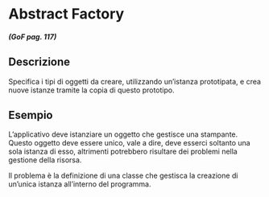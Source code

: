 # Abstract Factory
##### (GoF pag. 117)

## Descrizione
Specifica i tipi di oggetti da creare, utilizzando un’istanza prototipata, e crea nuove istanze tramite la copia di questo prototipo.

## Esempio
L’applicativo deve istanziare un oggetto che gestisce una stampante.
Questo oggetto deve essere unico, vale a dire, deve esserci soltanto una sola istanza di esso, altrimenti potrebbero risultare dei problemi nella gestione della risorsa.

Il problema è la definizione di una classe che gestisca la creazione di un’unica istanza all’interno del programma.